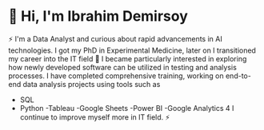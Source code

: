 # 🚀 Hi, I'm Ibrahim Demirsoy 
⚡ I'm a Data Analyst and curious about rapid advancements in AI technologies. I got my PhD in Experimental Medicine, later on I transitioned my career into the IT field 💼 
I became particularly interested in exploring how newly developed software can be utilized in testing and analysis processes. I have completed comprehensive training, working on end-to-end data analysis projects using tools such as 
- SQL
- Python
-Tableau
-Google Sheets
-Power BI
-Google Analytics 4 
I continue to improve myself more in IT field. ⚡ 
